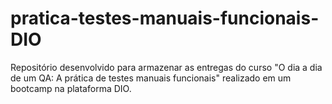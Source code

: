 # pratica-testes-manuais-funcionais-DIO
Repositório desenvolvido para armazenar as entregas do curso "O dia a dia de um QA: A prática de testes manuais funcionais" realizado em um bootcamp na plataforma DIO.
